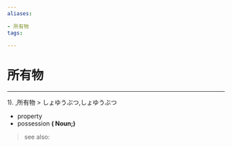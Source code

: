 ```yaml
---
aliases:
    
- 所有物
tags:
    
---
```


# 所有物
---
1).
,所有物 > しょゆうぶつ,しょゆうぶつ

- property
- possession
**( Noun;)**
> see also: 
            